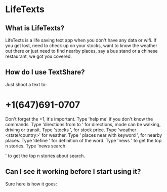 LifeTexts
=========
## What is LifeTexts?
LifeTexts is a life saving text app when you don't have any data or wifi.
If you get lost, need to check up on your stocks, want to know the weather out there or just need to find nearby places, say a bus stand or a chinese restaurant, we got you covered. 
## How do I use TextShare?
Just shoot a text to:
# +1(647)691-0707
Don't forget the +1, it's important.
Type 'help me' if you don't know the commands.
Type 'directions from <address1> to <address2> <mode>' for directions, mode can be walking, driving or transit.
Type 'stocks <stock code>', for stock price.
Type 'weather <city-name> <state/country>' for weather.
Type '<type of place> places near <location> with keyword <keyword>', for nearby places. 
Type 'define <your word>' for definition of the word.
Type 'news <number of stories>' to get the top n stories.
Type 'news search <number of stories> <search word>' to get the top n stories about search.
## Can I see it working before I start using it?
Sure here is how it goes:
